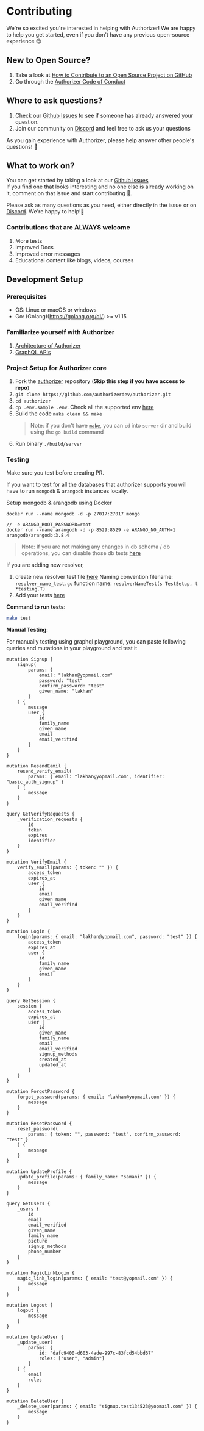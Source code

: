 # Contributing

We're so excited you're interested in helping with Authorizer! We are happy to help you get started, even if you don't have any previous open-source experience :blush:

## New to Open Source?

1. Take a look at [How to Contribute to an Open Source Project on GitHub](https://egghead.io/courses/how-to-contribute-to-an-open-source-project-on-github)
2. Go through the [Authorizer Code of Conduct](https://github.com/authorizerdev/authorizer/blob/main/.github/CODE_OF_CONDUCT.md)

## Where to ask questions?

1. Check our [Github Issues](https://github.com/authorizerdev/authorizer/issues) to see if someone has already answered your question.
2. Join our community on [Discord](https://discord.gg/Zv2D5h6kkK) and feel free to ask us your questions

As you gain experience with Authorizer, please help answer other people's questions! :pray:

## What to work on?

You can get started by taking a look at our [Github issues](https://github.com/authorizerdev/authorizer/issues)  
If you find one that looks interesting and no one else is already working on it, comment on that issue and start contributing 🙂.

Please ask as many questions as you need, either directly in the issue or on [Discord](https://discord.gg/Zv2D5h6kkK). We're happy to help!:raised_hands:

### Contributions that are ALWAYS welcome

1. More tests
2. Improved Docs
3. Improved error messages
4. Educational content like blogs, videos, courses

## Development Setup

### Prerequisites

- OS: Linux or macOS or windows
- Go: (Golang)(https://golang.org/dl/) >= v1.15

### Familiarize yourself with Authorizer

1. [Architecture of Authorizer](http://docs.authorizer.dev/)
2. [GraphQL APIs](https://docs.authorizer.dev/core/graphql-api/)

### Project Setup for Authorizer core

1. Fork the [authorizer](https://github.com/authorizerdev/authorizer) repository (**Skip this step if you have access to repo**)
2. `git clone https://github.com/authorizerdev/authorizer.git`
3. `cd authorizer`
4. `cp .env.sample .env`. Check all the supported env [here](https://docs.authorizer.dev/core/env/)
5. Build the code `make clean && make`
   > Note: if you don't have [`make`](https://www.ibm.com/docs/en/aix/7.2?topic=concepts-make-command), you can `cd` into `server` dir and build using the `go build` command
6. Run binary `./build/server`

### Testing

Make sure you test before creating PR.

If you want to test for all the databases that authorizer supports you will have to run `mongodb` & `arangodb` instances locally.

Setup mongodb & arangodb using Docker

```
docker run --name mongodb -d -p 27017:27017 mongo

// -e ARANGO_ROOT_PASSWORD=root
docker run --name arangodb -d -p 8529:8529 -e ARANGO_NO_AUTH=1 arangodb/arangodb:3.8.4
```

> Note: If you are not making any changes in db schema / db operations, you can disable those db tests [here](https://github.com/authorizerdev/authorizer/blob/main/server/__test__/resolvers_test.go#L14)

If you are adding new resolver,

1. create new resolver test file [here](https://github.com/authorizerdev/authorizer/tree/main/server/__test__)
   Naming convention filename: `resolver_name_test.go` function name: `resolverNameTest(s TestSetup, t *testing.T)`
2. Add your tests [here](https://github.com/authorizerdev/authorizer/blob/main/server/__test__/resolvers_test.go#L38)

**Command to run tests:**

```sh
make test
```

**Manual Testing:**

For manually testing using graphql playground, you can paste following queries and mutations in your playground and test it

```gql
mutation Signup {
	signup(
		params: {
			email: "lakhan@yopmail.com"
			password: "test"
			confirm_password: "test"
			given_name: "lakhan"
		}
	) {
		message
		user {
			id
			family_name
			given_name
			email
			email_verified
		}
	}
}

mutation ResendEamil {
	resend_verify_email(
		params: { email: "lakhan@yopmail.com", identifier: "basic_auth_signup" }
	) {
		message
	}
}

query GetVerifyRequests {
	_verification_requests {
		id
		token
		expires
		identifier
	}
}

mutation VerifyEmail {
	verify_email(params: { token: "" }) {
		access_token
		expires_at
		user {
			id
			email
			given_name
			email_verified
		}
	}
}

mutation Login {
	login(params: { email: "lakhan@yopmail.com", password: "test" }) {
		access_token
		expires_at
		user {
			id
			family_name
			given_name
			email
		}
	}
}

query GetSession {
	session {
		access_token
		expires_at
		user {
			id
			given_name
			family_name
			email
			email_verified
			signup_methods
			created_at
			updated_at
		}
	}
}

mutation ForgotPassword {
	forgot_password(params: { email: "lakhan@yopmail.com" }) {
		message
	}
}

mutation ResetPassword {
	reset_password(
		params: { token: "", password: "test", confirm_password: "test" }
	) {
		message
	}
}

mutation UpdateProfile {
	update_profile(params: { family_name: "samani" }) {
		message
	}
}

query GetUsers {
	_users {
		id
		email
		email_verified
		given_name
		family_name
		picture
		signup_methods
		phone_number
	}
}

mutation MagicLinkLogin {
	magic_link_login(params: { email: "test@yopmail.com" }) {
		message
	}
}

mutation Logout {
	logout {
		message
	}
}

mutation UpdateUser {
	_update_user(
		params: {
			id: "dafc9400-d603-4ade-997c-83fcd54bbd67"
			roles: ["user", "admin"]
		}
	) {
		email
		roles
	}
}

mutation DeleteUser {
	_delete_user(params: { email: "signup.test134523@yopmail.com" }) {
		message
	}
}
```
